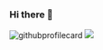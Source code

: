 ### Hi there 👋

<img src='https://github-readme-stats.vercel.app/api/top-langs/?username=0ashen&layout=compact&hide=css,html,scss' alt="githubprofilecard" />
<a href="https://www.codewars.com/users/tomas_anderson"><img src="https://www.codewars.com/users/tomas_anderson/badges/large" /></a>

<!--
**0ashen/0ashen** is a ✨ _special_ ✨ repository because its `README.md` (this file) appears on your GitHub profile.

Here are some ideas to get you started:

- 🔭 I’m currently working on ...
- 🌱 I’m currently learning ...
- 👯 I’m looking to collaborate on ...
- 🤔 I’m looking for help with ...
- 💬 Ask me about ...
- 📫 How to reach me: ...
- 😄 Pronouns: ...
- ⚡ Fun fact: ...
-->
